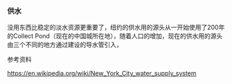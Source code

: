 ### 供水

没用东西比稳定的淡水资源更重要了，纽约的供水用的源头从一开始使用了200年的Collect Pond（现在的中国城所在地），随着人口的增加，现在的供水用的源头由三个不同的地方通过建设的导水管引入，

参考资料

https://en.wikipedia.org/wiki/New_York_City_water_supply_system
